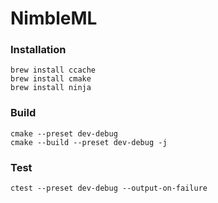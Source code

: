 # NimbleML


### Installation

```
brew install ccache
brew install cmake
brew install ninja
```

### Build

```
cmake --preset dev-debug
cmake --build --preset dev-debug -j
```

### Test

```
ctest --preset dev-debug --output-on-failure
```

